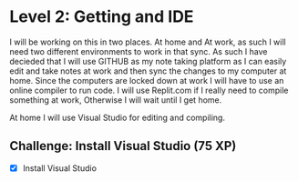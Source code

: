 # Level 2: Getting and IDE

I will be working on this in two places. At home and At 
work, as such I will need two different environments to 
work in that sync. As such I have decieded that I will use
GITHUB as my note taking platform as I can easily edit and 
take notes at work and then sync the changes to my computer
at home. Since the computers are locked down at work I will
have to use an online compiler to run code. I will use 
Replit.com if I really need to compile something at work, 
Otherwise I will wait until I get home.

At home I will use Visual Studio for editing and compiling.

## Challenge: Install Visual Studio (75 XP)
- [x] Install Visual Studio
